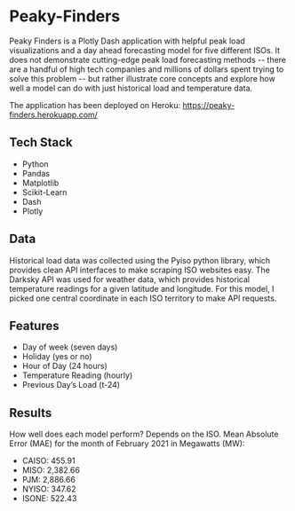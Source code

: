 # Peaky-Finders

Peaky Finders is a Plotly Dash application with helpful peak load visualizations and a day ahead forecasting model for five different ISOs. It does not demonstrate cutting-edge peak load forecasting methods -- there are a handful of high tech companies and millions of dollars spent trying to solve this problem -- but rather illustrate core concepts and explore how well a model can do with just historical load and temperature data.

The application has been deployed on Heroku: https://peaky-finders.herokuapp.com/

## Tech Stack

- Python 
- Pandas
- Matplotlib
- Scikit-Learn
- Dash 
- Plotly

## Data

Historical load data was collected using the Pyiso python library, which provides clean API interfaces to make scraping ISO websites easy. The Darksky API was used for weather data, which provides historical temperature readings for a given latitude and longitude. For this model, I picked one central coordinate in each ISO territory to make API requests.

## Features

- Day of week (seven days)
- Holiday (yes or no)
- Hour of Day (24 hours)
- Temperature Reading (hourly)
- Previous Day’s Load (t-24)

## Results 

How well does each model perform? Depends on the ISO. Mean Absolute Error (MAE) for the month of February 2021 in Megawatts (MW):

- CAISO: 455.91
- MISO: 2,382.66 
- PJM: 2,886.66
- NYISO: 347.62
- ISONE: 522.43

